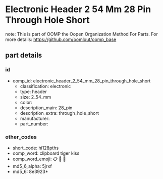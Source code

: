 # Electronic Header 2 54 Mm 28 Pin Through Hole Short  

note: This is part of OOMP the Oopen Organization Method For Parts. For more details: https://github.com/oomlout/oomp_base

##  part details





### id
* oomp_id: electronic_header_2_54_mm_28_pin_through_hole_short
  * classification: electronic
  * type: header
  * size: 2_54_mm
  * color: 
  * description_main: 28_pin
  * description_extra: through_hole_short
  * manufacturer: 
  * part_number: 

### other_codes
* short_code: hi128pths
* oomp_word: clipboard tiger kiss
* oomp_word_emoji: :clipboard: :tiger: :kiss:
* md5_6_alpha: 5jrxf
* md5_6: 8e3923* 